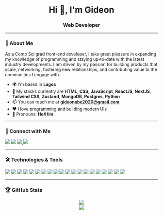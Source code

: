 <h1 align="center">Hi 👋, I'm Gideon</h1>
<h3 align="center">Web Developer</h3>

---

### 🧕 About Me

As a Comp Sci grad front-end developer, I take great pleasure in expanding my knowledge of programming and staying up-to-date with the latest industry developments. I am driven by my passion for building products that scale, networking, fostering new relationships, and contributing value to the communities I engage with.

- 🌍 I'm based in **Lagos**
- 🌱 My stacks currently are **HTML**, **CSS**, **JavaScript**, **ReactJS**, **NextJS**, **Tailwind CSS**, **Zustand**, **MongoDB**, **Postgres**, **Python**
- 📫 You can reach me at **gideonabe2020@gmail.com**
- ❤️ I love programming and building modern UIs
- 💬 Pronouns: **He/Him**

---

### 💼 Connect with Me

<p>
  <a href="mailto:gideonabe2020@gmail.com"><img src="https://img.shields.io/badge/Gmail-D14836?style=for-the-badge&logo=gmail&logoColor=white" /></a>
  <a href="https://www.linkedin.com/in/gideonabe/" target="_blank"><img src="https://img.shields.io/badge/LinkedIn-0A66C2?style=for-the-badge&logo=linkedin&logoColor=white" /></a>
  <a href="https://x.com/gideon_abe" target="_blank">
    <img src="https://img.shields.io/badge/X-000000?style=for-the-badge&logo=twitter&logoColor=white" />
  </a>
  <a href="https://gideonabe.netlify.app/" target="_blank"><img src="https://img.shields.io/badge/Portfolio-000000?style=for-the-badge&logo=about.me&logoColor=white" /></a>
</p>

---

### 🛠️ Technologies & Tools

<p>
  <!-- Web Technologies -->
  <img src="https://img.shields.io/badge/JavaScript-F7DF1E?style=for-the-badge&logo=javascript&logoColor=black" />
  <img src="https://img.shields.io/badge/TypeScript-3178C6?style=for-the-badge&logo=typescript&logoColor=white" />
  <img src="https://img.shields.io/badge/React-20232A?style=for-the-badge&logo=react&logoColor=61DAFB" />
  <img src="https://img.shields.io/badge/Next.js-000000?style=for-the-badge&logo=nextdotjs&logoColor=white" />
  <img src="https://img.shields.io/badge/Redux-764ABC?style=for-the-badge&logo=redux&logoColor=white" />
  <img src="https://img.shields.io/badge/Zustand-000000?style=for-the-badge&logo=zustand&logoColor=white" />
  <img src="https://img.shields.io/badge/TailwindCSS-38B2AC?style=for-the-badge&logo=tailwind-css&logoColor=white" />
  <img src="https://img.shields.io/badge/Shadcn%2FUI-111827?style=for-the-badge&logo=tailwind-css&logoColor=white" />
  <img src="https://img.shields.io/badge/Lucide React-000000?style=for-the-badge&logo=lucide&logoColor=white" />

  <!-- Markup & Styling -->
  <img src="https://img.shields.io/badge/HTML5-E34F26?style=for-the-badge&logo=html5&logoColor=white" />
  <img src="https://img.shields.io/badge/CSS3-1572B6?style=for-the-badge&logo=css3&logoColor=white" />
  <img src="https://img.shields.io/badge/Sass-CC6699?style=for-the-badge&logo=sass&logoColor=white" />
  <img src="https://img.shields.io/badge/Bootstrap-7952B3?style=for-the-badge&logo=bootstrap&logoColor=white" />

  <!-- Databases -->
  <img src="https://img.shields.io/badge/PostgreSQL-4169E1?style=for-the-badge&logo=postgresql&logoColor=white" />
  <img src="https://img.shields.io/badge/MongoDB-4EA94B?style=for-the-badge&logo=mongodb&logoColor=white" />

  <!-- Backend & Auth -->
  <img src="https://img.shields.io/badge/Python-3776AB?style=for-the-badge&logo=python&logoColor=white" />
  <img src="https://img.shields.io/badge/BetterAuth-000000?style=for-the-badge&logo=auth0&logoColor=white" />

  <!-- Tools -->
  <img src="https://img.shields.io/badge/Git-F05032?style=for-the-badge&logo=git&logoColor=white" />
  <img src="https://img.shields.io/badge/Markdown-000000?style=for-the-badge&logo=markdown&logoColor=white" />
  <img src="https://img.shields.io/badge/VS Code-007ACC?style=for-the-badge&logo=visual-studio-code&logoColor=white" />
</p>


---

### 🏆 GitHub Stats

<p align="center">
  <img src="https://github-readme-stats.vercel.app/api?username=gideonabe&show_icons=true&theme=tokyonight" />
  <br/>
  <img src="https://github-readme-stats.vercel.app/api/top-langs/?username=gideonabe&layout=compact&theme=tokyonight" />
</p>

